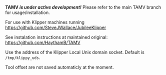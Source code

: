 **TAMV _is under active development!_**
Please refer to the main TAMV branch for usage/installation. 

For use with Klipper machines running https://github.com/SteveJWallace/JubileeKlipper

See instalation instructions at maintained original: https://github.com/HaythamB/TAMV

Use the address of the Klipper Local Unix domain socket.
Default is ``/tmp/klippy_uds``.

Tool offset are not saved automaticly at the moment.
